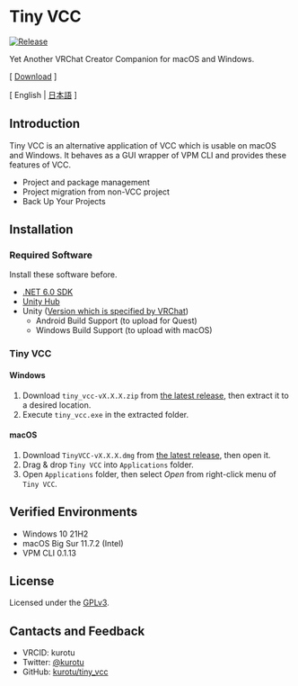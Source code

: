 # Tiny VCC
<p>
  <a href="https://github.com/kurotu/tiny_vcc/releases/latest">
    <img alt="Release" src="https://img.shields.io/github/v/release/kurotu/tiny_vcc">
  </a>
</p>

Yet Another VRChat Creator Companion for macOS and Windows.

[ [Download](https://github.com/kurotu/tiny_vcc/releases/latest) ]

[ English | [日本語](./README_JP.md) ]

## Introduction
Tiny VCC is an alternative application of VCC which is usable on macOS and Windows.
It behaves as a GUI wrapper of VPM CLI and provides these features of VCC.

- Project and package management
- Project migration from non-VCC project
- Back Up Your Projects

## Installation

### Required Software
Install these software before.

- [.NET 6.0 SDK](https://dotnet.microsoft.com/download/dotnet/6.0)
- [Unity Hub](https://unity.com/ja/download#how-get-started)
- Unity ([Version which is specified by VRChat](https://docs.vrchat.com/docs/current-unity-version))
  - Android Build Support (to upload for Quest)
  - Windows Build Support (to upload with macOS)

### Tiny VCC

#### Windows
1. Download `tiny_vcc-vX.X.X.zip` from [the latest release](https://github.com/kurotu/tiny_vcc/releases/latest), then extract it to a desired location.
2. Execute `tiny_vcc.exe` in the extracted folder.

#### macOS
1. Download `TinyVCC-vX.X.X.dmg` from [the latest release](https://github.com/kurotu/tiny_vcc/releases/latest), then open it.
2. Drag & drop `Tiny VCC` into `Applications` folder.
3. Open `Applications` folder, then select *Open* from right-click menu of `Tiny VCC`.

## Verified Environments
- Windows 10 21H2
- macOS Big Sur 11.7.2 (Intel)
- VPM CLI 0.1.13

## License
Licensed under the [GPLv3](./LICENSE).

## Cantacts and Feedback
- VRCID: kurotu
- Twitter: [@kurotu](https://twitter.com/kurotu)
- GitHub: [kurotu/tiny_vcc](https://github.com/kurotu/tiny_vcc)
